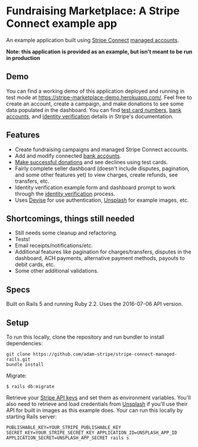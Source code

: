 # Fundraising Marketplace: A Stripe Connect example app

An example application built using [Stripe Connect](https://stripe.com/docs/connect) [managed accounts](https://stripe.com/docs/connect/managed-accounts). 

**Note: this application is provided as an example, but isn't meant to be run in production**

## Demo
You can find a working demo of this application deployed and running in test mode at https://stripe-marketplace-demo.herokuapp.com/. Feel free to create an account, create a campaign, and make donations to see some data populated in the dashboard. You can find [test card numbers](https://stripe.com/docs/testing#cards), [bank accounts](https://stripe.com/docs/testing#managed-accounts), and [identity verification](https://stripe.com/docs/connect/testing) details in Stripe's documentation.

## Features
* Create fundraising campaigns and managed Stripe Connect accounts. 
* Add and modify connected [bank accounts](https://stripe.com/docs/api#account_create_bank_account). 
* [Make successful donations](https://stripe.com/docs/testing#cards) and see declines using test cards.
* Fairly complete seller dashboard (doesn't include disputes, pagination, and some other features yet) to view charges, create refunds, see transfers, etc. 
* Identity verification example form and dashboard prompt to work through the [identity verification](https://stripe.com/docs/connect/identity-verification) process. 
* Uses [Devise](https://github.com/plataformatec/devise) for use authentication, [Unsplash](https://unsplash.it/) for example images, etc. 

## Shortcomings, things still needed
* Still needs some cleanup and refactoring.
* Tests!
* Email receipts/notifications/etc.
* Additional features like pagination for charges/transfers, disputes in the dashboard, ACH payments, alternative payment methods, payouts to debit cards, etc. 
* Some other additional validations.


## Specs
Built on Rails 5 and running Ruby 2.2. Uses the 2016-07-06 API version.


## Setup
To run this locally, clone the repository and run bundler to install dependencies:

```
git clone https://github.com/adam-stripe/stripe-connect-managed-rails.git
bundle install
```

Migrate:

```
$ rails db:migrate
```

Retrieve your [Stripe API keys](https://dashboard.stripe.com/account/apikeys) and set them as environment variables. You'll also need to retrieve and load credentials from [Unsplash](https://unsplash.com/oauth/applications) if you'll use their API for built in images as this example does. Your can run this locally by starting Rails server:

```
PUBLISHABLE_KEY=YOUR_STRIPE_PUBLISHABLE_KEY SECRET_KEY=YOUR_STRIPE_SECRET_KEY APPLICATION_ID=UNSPLASH_APP_ID APPLICATION_SECRET=UNSPLASH_APP_SECRET rails s
```
